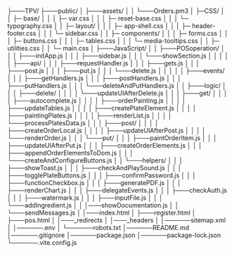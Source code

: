 ├───TPV/
├───public/
│ ├───assets/
│ │ └───Orders.pm3
│ ├─CSS/
│ │ ├─ base/
│ │ │ ├─ var.css
│ │ │ ├─ reset-base.css
│ │ │ └─ typography.css
│ │ ├─ layout/
│ │ │ ├─ app-shell.css
│ │ │ ├─ header-footer.css
│ │ │ └─ sidebar.css
│ │ ├─ components/
│ │ │ ├─ forms.css
│ │ │ ├─ buttons.css
│ │ │ ├─ tables.css
│ │ │ └─ media-tooltips.css
│ │ ├─ utilities.css
│ │ └─ main.css
│ ├───JavaScript/
│ │ ├───POSoperation/
│ │ │ ├───initApp.js
│ │ │ ├───sidebar.js
│ │ │ └───showSection.js
│ │ │
│ │ ├───api/
│ │ │ ├───requestHandler.js
│ │ │ ├───gets.js
│ │ │ ├───post.js
│ │ │ ├───put.js
│ │ │ └───delete.js
│ │ │
│ │ ├───events/
│ │ │ ├───getHandlers.js
│ │ │ ├───postHandlers.js
│ │ │ ├───putHandlers.js
│ │ │ └───deleteAndPutHandlers.js
│ │ ├───logic/
│ │ │ ├───delete/
│ │ │ │ └───updateUIAfterDelete.js
│ │ │ ├───get/
│ │ │ │ ├───autocomplete.js
│ │ │ │ ├───orderPainting.js
│ │ │ │ ├───updateTables.js
│ │ │ │ ├───createPlateElement.js
│ │ │ │ ├───paintingPlates.js
│ │ │ │ ├───renderList.js
│ │ │ │ └───processPlatesData.js
│ │ │ ├───post/
│ │ │ │ ├───createOrderLocal.js
│ │ │ │ ├───updateUIAfterPost.js
│ │ │ │ └───renderOrder.js
│ │ │ └───put/
│ │ │ ├───paintOrderItem.js
│ │ │ ├───updateUIAfterPut.js
│ │ │ ├───createOrderElements.js
│ │ │ ├───appendOrderElementsToDom.js
│ │ │ └───createAndConfigureButtons.js
│ │ └───helpers/
│ │ │ ├───showToast.js
│ │ │ ├───checkAndPlaySound.js
│ │ │ ├───togglePlateButtons.js
│ │ │ ├───confirmPassword.js
│ │ │ ├───functionCheckbox.js
│ │ │ ├───generatePDF.js
│ │ │ ├───renderChart.js
│ │ │ ├───delegateEvents.js
│ │ │ ├───checkAuth.js
│ │ │ ├───watermark.js
│ │ │ ├───inputFile.js
│ │ │ └───addIngredient.js
│ │ │───showDocumentation.js
│ │ └───sendMessages.js
│ │───index.html
│ ├───register.html
│ ├───pos.html
│ │───_redirects
│ │───_headers
│ │──────sitemap.xml
│ │──────.env
│ └──────robots.txt
│──────README.md
│──────.gitignore
│──────package.json
│──────package-lock.json
└──────.vite.config.js
